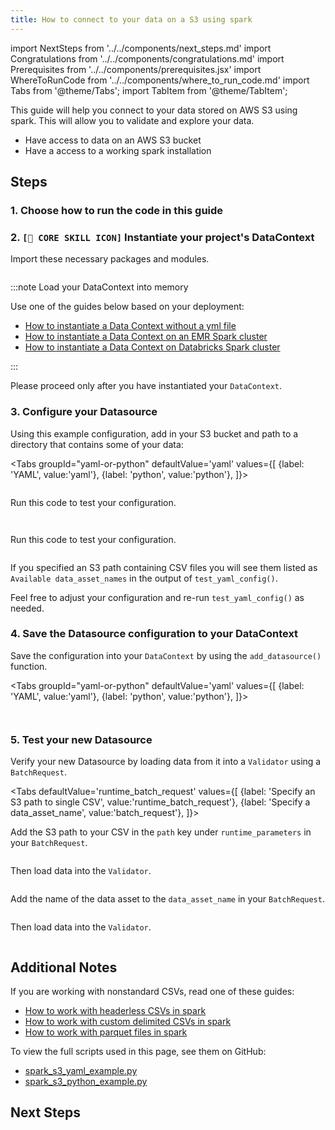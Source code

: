 ```yaml
---
title: How to connect to your data on a S3 using spark
---
```


import NextSteps from '../../components/next_steps.md'
import Congratulations from '../../components/congratulations.md'
import Prerequisites from '../../components/prerequisites.jsx'
import WhereToRunCode from '../../components/where_to_run_code.md'
import Tabs from '@theme/Tabs';
import TabItem from '@theme/TabItem';

This guide will help you connect to your data stored on AWS S3 using spark.
This will allow you to validate and explore your data.

<Prerequisites>

- Have access to data on an AWS S3 bucket
- Have a access to a working spark installation

</Prerequisites>

## Steps

### 1. Choose how to run the code in this guide

<WhereToRunCode />

### 2. `[🍏 CORE SKILL ICON]` Instantiate your project's DataContext

Import these necessary packages and modules.

```python file=../../../../../tests/integration/docusaurus/connecting_to_your_data/cloud/spark_s3_yaml_example.py#L1-L4
```

:::note Load your DataContext into memory

Use one of the guides below based on your deployment:

- [How to instantiate a Data Context without a yml file](/docs/guides/setup/configuring-data-contexts/how-to-instantiate-a-data-context-without-a-yml-file)
- [How to instantiate a Data Context on an EMR Spark cluster](/docs/guides/setup/deployment_patterns/how-to-instantiate-a-data-context-on-an-emr-spark-cluster)
- [How to instantiate a Data Context on Databricks Spark cluster](/docs/guides/setup/deployment_patterns/how-to-instantiate-a-data-context-on-databricks-spark-cluster)

:::

Please proceed only after you have instantiated your `DataContext`.

### 3. Configure your Datasource

Using this example configuration, add in your S3 bucket and path to a directory that contains some of your data:

<Tabs
  groupId="yaml-or-python"
  defaultValue='yaml'
  values={[
  {label: 'YAML', value:'yaml'},
  {label: 'python', value:'python'},
  ]}>
  <TabItem value="yaml">

```python file=../../../../../tests/integration/docusaurus/connecting_to_your_data/cloud/spark_s3_yaml_example.py#L20-L39
```

Run this code to test your configuration.

```python file=../../../../../tests/integration/docusaurus/connecting_to_your_data/cloud/spark_s3_yaml_example.py#L50
```

</TabItem>
<TabItem value="python">

```python file=../../../../../tests/integration/docusaurus/connecting_to_your_data/cloud/spark_s3_python_example.py#L21-L40
```

Run this code to test your configuration.

```python file=../../../../../tests/integration/docusaurus/connecting_to_your_data/cloud/spark_s3_python_example.py#L51
```

</TabItem>
</Tabs>

If you specified an S3 path containing CSV files you will see them listed as `Available data_asset_names` in the output of `test_yaml_config()`.

Feel free to adjust your configuration and re-run `test_yaml_config()` as needed.

### 4. Save the Datasource configuration to your DataContext

Save the configuration into your `DataContext` by using the `add_datasource()` function.

<Tabs
  groupId="yaml-or-python"
  defaultValue='yaml'
  values={[
  {label: 'YAML', value:'yaml'},
  {label: 'python', value:'python'},
  ]}>
  <TabItem value="yaml">

```python file=../../../../../tests/integration/docusaurus/connecting_to_your_data/cloud/spark_s3_yaml_example.py#L52
```

</TabItem>
<TabItem value="python">

```python file=../../../../../tests/integration/docusaurus/connecting_to_your_data/cloud/spark_s3_python_example.py#L53
```

</TabItem>
</Tabs>

### 5. Test your new Datasource

Verify your new Datasource by loading data from it into a `Validator` using a `BatchRequest`.

<Tabs
  defaultValue='runtime_batch_request'
  values={[
  {label: 'Specify an S3 path to single CSV', value:'runtime_batch_request'},
  {label: 'Specify a data_asset_name', value:'batch_request'},
  ]}>
  <TabItem value="runtime_batch_request">

Add the S3 path to your CSV in the `path` key under `runtime_parameters` in your `BatchRequest`.

```python file=../../../../../tests/integration/docusaurus/connecting_to_your_data/cloud/spark_s3_yaml_example.py#L55-L61
```
Then load data into the `Validator`.
```python file=../../../../../tests/integration/docusaurus/connecting_to_your_data/cloud/spark_s3_yaml_example.py#L69-L75
```

  </TabItem>
  <TabItem value="batch_request">

Add the name of the data asset to the `data_asset_name` in your `BatchRequest`.

```python file=../../../../../tests/integration/docusaurus/connecting_to_your_data/cloud/spark_s3_yaml_example.py#L81-L85
```
Then load data into the `Validator`.
```python file=../../../../../tests/integration/docusaurus/connecting_to_your_data/cloud/spark_s3_yaml_example.py#L93-L99
```

  </TabItem>
</Tabs>


<Congratulations />

## Additional Notes

If you are working with nonstandard CSVs, read one of these guides:

- [How to work with headerless CSVs in spark](#TODO)
- [How to work with custom delimited CSVs in spark](#TODO)
- [How to work with parquet files in spark](#TODO)

To view the full scripts used in this page, see them on GitHub:

- [spark_s3_yaml_example.py](https://github.com/great-expectations/great_expectations/blob/develop/tests/integration/docusaurus/connecting_to_your_data/cloud/spark_s3_yaml_example.py)
- [spark_s3_python_example.py](https://github.com/great-expectations/great_expectations/blob/develop/tests/integration/docusaurus/connecting_to_your_data/cloud/spark_s3_python_example.py)

## Next Steps

<NextSteps />
